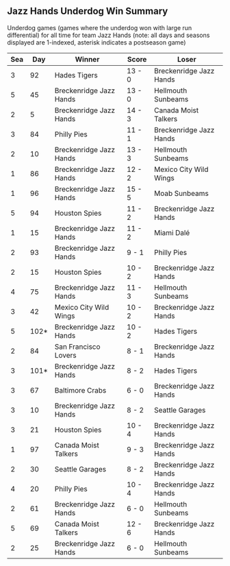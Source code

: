 ## Jazz Hands Underdog Win Summary



Underdog games (games where the underdog won with large run differential) for all time for team Jazz Hands (note: all days and seasons displayed are 1-indexed, asterisk indicates a postseason game)


| Sea | Day | Winner | Score | Loser | 
| ------ |------ |------ |------ |------ |
| 3 | 92 | Hades Tigers | 13 - 0 | Breckenridge Jazz Hands | 
| 5 | 45 | Breckenridge Jazz Hands | 13 - 0 | Hellmouth Sunbeams | 
| 2 | 5 | Breckenridge Jazz Hands | 14 - 3 | Canada Moist Talkers | 
| 3 | 84 | Philly Pies | 11 - 1 | Breckenridge Jazz Hands | 
| 2 | 10 | Breckenridge Jazz Hands | 13 - 3 | Hellmouth Sunbeams | 
| 1 | 86 | Breckenridge Jazz Hands | 12 - 2 | Mexico City Wild Wings | 
| 1 | 96 | Breckenridge Jazz Hands | 15 - 5 | Moab Sunbeams | 
| 5 | 94 | Houston Spies | 11 - 2 | Breckenridge Jazz Hands | 
| 1 | 15 | Breckenridge Jazz Hands | 11 - 2 | Miami Dalé | 
| 2 | 93 | Breckenridge Jazz Hands | 9 - 1 | Philly Pies | 
| 2 | 15 | Houston Spies | 10 - 2 | Breckenridge Jazz Hands | 
| 4 | 75 | Breckenridge Jazz Hands | 11 - 3 | Hellmouth Sunbeams | 
| 3 | 42 | Mexico City Wild Wings | 10 - 2 | Breckenridge Jazz Hands | 
| 5 | 102* | Breckenridge Jazz Hands | 10 - 2 | Hades Tigers | 
| 2 | 84 | San Francisco Lovers | 8 - 1 | Breckenridge Jazz Hands | 
| 3 | 101* | Breckenridge Jazz Hands | 8 - 2 | Hades Tigers | 
| 3 | 67 | Baltimore Crabs | 6 - 0 | Breckenridge Jazz Hands | 
| 3 | 10 | Breckenridge Jazz Hands | 8 - 2 | Seattle Garages | 
| 3 | 21 | Houston Spies | 10 - 4 | Breckenridge Jazz Hands | 
| 1 | 97 | Canada Moist Talkers | 9 - 3 | Breckenridge Jazz Hands | 
| 2 | 30 | Seattle Garages | 8 - 2 | Breckenridge Jazz Hands | 
| 4 | 20 | Philly Pies | 10 - 4 | Breckenridge Jazz Hands | 
| 2 | 61 | Breckenridge Jazz Hands | 6 - 0 | Hellmouth Sunbeams | 
| 5 | 69 | Canada Moist Talkers | 12 - 6 | Breckenridge Jazz Hands | 
| 2 | 25 | Breckenridge Jazz Hands | 6 - 0 | Hellmouth Sunbeams | 


